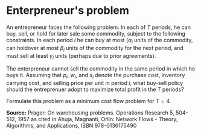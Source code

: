 # Enterpreneur's problem

An entrepreneur faces the following problem.
In each of $T$ periods, he can buy, sell, or hold for later sale some commodity, subject to the following constraints. In each period $i$ he can buy at most ($\alpha_i$ units of the commodity, can holdover at most $\beta_i$ units of the commodity for the next period, and must sell at least $\gamma_i$ units (perhaps due to prior agreements). 

The enterpreneur cannot sell the commodity in the same period in which he buys it. Assuming that $p_i$, $w_i$, and $s_i$ denote the purchase cost, inventory carrying cost, and selling price per unit in period $i$, what buy-sell policy should the entreprenuer adopt to maximize total profit in the $T$ periods? 

Formulate this problem as a minimum cost flow problem for $T = 4$.
 
**Source:** Prager: On warehousing problems. Operations Research 5, 504-512, 1957 as cited in Ahuja, Magnanti, Orlin: Network Flows - Theory, Algorithms, and Applications, ISBN 978-0136175490

